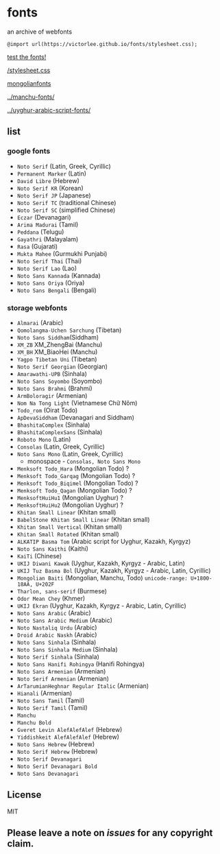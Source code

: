 # fonts

an archive of webfonts

`@import url(https://victorlee.github.io/fonts/stylesheet.css);`

[test the fonts!](test.html)

[/stylesheet.css](stylesheet.css)

[mongolianfonts](../mongol-fonts/)

[../manchu-fonts/](../manchu-fonts/)

[../uyghur-arabic-script-fonts/](../fonts-for-uyghur-arabic-script/)

## list

### google fonts

- `Noto Serif` (Latin, Greek, Cyrillic)
- `Permanent Marker` (Latin)
- `David Libre` (Hebrew)
- `Noto Serif KR` (Korean)
- `Noto Serif JP` (Japanese)
- `Noto Serif TC` (traditional Chinese)
- `Noto Serif SC` (simplified Chinese)
- `Eczar` (Devanagari)
- `Arima Madurai` (Tamil)
- `Peddana` (Telugu)
- `Gayathri` (Malayalam)
- `Rasa` (Gujarati)
- `Mukta Mahee` (Gurmukhi Punjabi)
- `Noto Serif Thai` (Thai)
- `Noto Serif Lao` (Lao)
- `Noto Sans Kannada` (Kannada)
- `Noto Sans Oriya` (Oriya)
- `Noto Sans Bengali` (Bengali)

### storage webfonts

- `Almarai` (Arabic)
- `Qomolangma-Uchen Sarchung` (Tibetan)
- `Noto Sans Siddham`(Siddham)
- `XM_ZB` XM_ZhengBai (Manchu)
- `XM_BH` XM_BiaoHei (Manchu)
- `Yagpo Tibetan Uni` (Tibetan)
- `Noto Serif Georgian` (Georgian)
- `Amarawathi-UPB` (Sinhala)
- `Noto Sans Soyombo` (Soyombo)
- `Noto Sans Brahmi` (Brahmi)
- `ArmBoloragir` (Armenian)
- `Nom Na Tong Light` (Vietnamese Chữ Nôm)
- `Todo_rom` (Oirat Todo)
- `ApDevaSiddham` (Devanagari and Siddham)
- `BhashitaComplex` (Sinhala)
- `BhashitaComplexSans` (Sinhala)
- `Roboto Mono` (Latin)
- `Consolas` (Latin, Greek, Cyrillic)
- `Noto Sans Mono` (Latin, Greek, Cyrillic)
  - monospace - `Consolas, Noto Sans Mono`
- `Menksoft Todo_Hara` (Mongolian Todo) ?
- `Menksoft Todo_Garqag` (Mongolian Todo) ?
- `Menksoft Todo_Biqimel` (Mongolian Todo) ?
- `Menksoft Todo_Qagan` (Mongolian Todo) ?
- `MenksoftHuiHu1` (Mongolian Uyghur) ?
- `MenksoftHuiHu2` (Mongolian Uyghur) ?
- `Khitan Small Linear` (Khitan small)
- `BabelStone Khitan Small Linear` (Khitan small)
- `Khitan Small Vertical` (Khitan small)
- `Khitan Small Rotated` (Khitan small)
- `ALKATIP Basma Tom` (Arabic script for Uyghur, Kazakh, Kyrgyz)
- `Noto Sans Kaithi` (Kaithi)
- `KaiTi` (Chinese)
- `UKIJ Diwani Kawak` (Uyghur, Kazakh, Kyrgyz - Arabic, Latin)
- `UKIJ Tuz Basma Bol` (Uyghur, Kazakh, Kyrgyz - Arabic, Latin, Cyrillic)
- `Mongolian Baiti` (Mongolian, Manchu, Todo) `unicode-range: U+1800-18AA, U+202F`
- `Tharlon, sans-serif` (Burmese)
- `Odor Mean Chey` (Khmer)
- `UKIJ Ekran` (Uyghur, Kazakh, Kyrgyz - Arabic, Latin, Cyrillic)
- `Noto Sans Arabic` (Arabic)
- `Noto Sans Arabic Medium` (Arabic)
- `Noto Nastaliq Urdu` (Arabic)
- `Droid Arabic Naskh` (Arabic)
- `Noto Sans Sinhala` (Sinhala)
- `Noto Sans Sinhala Medium` (Sinhala)
- `Noto Serif Sinhala` (Sinhala)
- `Noto Sans Hanifi Rohingya` (Hanifi Rohingya)
- `Noto Sans Armenian` (Armenian)
- `Noto Serif Armenian` (Armenian)
- `ArTarumianHeghnar Regular Italic` (Armenian)  
- `Hianali` (Armenian)
- `Noto Sans Tamil` (Tamil)
- `Noto Serif Tamil` (Tamil)
- `Manchu`
- `Manchu Bold`
- `Gveret Levin AlefAlefAlef` (Hebrew)
- `Yiddishkeit AlefAlefAlef` (Hebrew)
- `Noto Sans Hebrew` (Hebrew)
- `Noto Serif Hebrew` (Hebrew)
- `Noto Serif Devanagari`
- `Noto Serif Devanagari Bold`
- `Noto Sans Devanagari`
## License

MIT


## Please leave a note on *issues* for any copyright claim.
